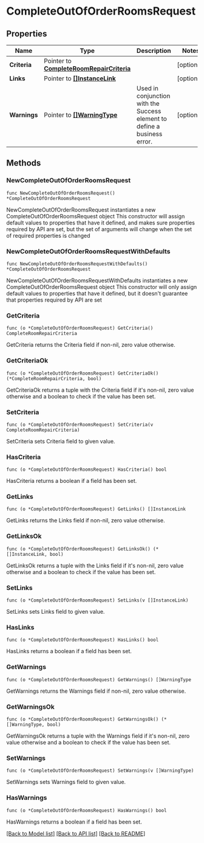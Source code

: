 # CompleteOutOfOrderRoomsRequest

## Properties

Name | Type | Description | Notes
------------ | ------------- | ------------- | -------------
**Criteria** | Pointer to [**CompleteRoomRepairCriteria**](CompleteRoomRepairCriteria.md) |  | [optional] 
**Links** | Pointer to [**[]InstanceLink**](InstanceLink.md) |  | [optional] 
**Warnings** | Pointer to [**[]WarningType**](WarningType.md) | Used in conjunction with the Success element to define a business error. | [optional] 

## Methods

### NewCompleteOutOfOrderRoomsRequest

`func NewCompleteOutOfOrderRoomsRequest() *CompleteOutOfOrderRoomsRequest`

NewCompleteOutOfOrderRoomsRequest instantiates a new CompleteOutOfOrderRoomsRequest object
This constructor will assign default values to properties that have it defined,
and makes sure properties required by API are set, but the set of arguments
will change when the set of required properties is changed

### NewCompleteOutOfOrderRoomsRequestWithDefaults

`func NewCompleteOutOfOrderRoomsRequestWithDefaults() *CompleteOutOfOrderRoomsRequest`

NewCompleteOutOfOrderRoomsRequestWithDefaults instantiates a new CompleteOutOfOrderRoomsRequest object
This constructor will only assign default values to properties that have it defined,
but it doesn't guarantee that properties required by API are set

### GetCriteria

`func (o *CompleteOutOfOrderRoomsRequest) GetCriteria() CompleteRoomRepairCriteria`

GetCriteria returns the Criteria field if non-nil, zero value otherwise.

### GetCriteriaOk

`func (o *CompleteOutOfOrderRoomsRequest) GetCriteriaOk() (*CompleteRoomRepairCriteria, bool)`

GetCriteriaOk returns a tuple with the Criteria field if it's non-nil, zero value otherwise
and a boolean to check if the value has been set.

### SetCriteria

`func (o *CompleteOutOfOrderRoomsRequest) SetCriteria(v CompleteRoomRepairCriteria)`

SetCriteria sets Criteria field to given value.

### HasCriteria

`func (o *CompleteOutOfOrderRoomsRequest) HasCriteria() bool`

HasCriteria returns a boolean if a field has been set.

### GetLinks

`func (o *CompleteOutOfOrderRoomsRequest) GetLinks() []InstanceLink`

GetLinks returns the Links field if non-nil, zero value otherwise.

### GetLinksOk

`func (o *CompleteOutOfOrderRoomsRequest) GetLinksOk() (*[]InstanceLink, bool)`

GetLinksOk returns a tuple with the Links field if it's non-nil, zero value otherwise
and a boolean to check if the value has been set.

### SetLinks

`func (o *CompleteOutOfOrderRoomsRequest) SetLinks(v []InstanceLink)`

SetLinks sets Links field to given value.

### HasLinks

`func (o *CompleteOutOfOrderRoomsRequest) HasLinks() bool`

HasLinks returns a boolean if a field has been set.

### GetWarnings

`func (o *CompleteOutOfOrderRoomsRequest) GetWarnings() []WarningType`

GetWarnings returns the Warnings field if non-nil, zero value otherwise.

### GetWarningsOk

`func (o *CompleteOutOfOrderRoomsRequest) GetWarningsOk() (*[]WarningType, bool)`

GetWarningsOk returns a tuple with the Warnings field if it's non-nil, zero value otherwise
and a boolean to check if the value has been set.

### SetWarnings

`func (o *CompleteOutOfOrderRoomsRequest) SetWarnings(v []WarningType)`

SetWarnings sets Warnings field to given value.

### HasWarnings

`func (o *CompleteOutOfOrderRoomsRequest) HasWarnings() bool`

HasWarnings returns a boolean if a field has been set.


[[Back to Model list]](../README.md#documentation-for-models) [[Back to API list]](../README.md#documentation-for-api-endpoints) [[Back to README]](../README.md)


